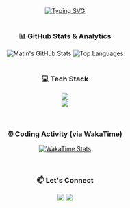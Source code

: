 <div align="center">
  <a href="https://git.io/typing-svg"><img src="https://readme-typing-svg.demolab.com?font=Fira+Code&weight=700&size=28&pause=1000&color=00FFFF&center=true&vCenter=true&width=600&lines=Hi+there%2C+I'm+Matin+Mousavi+%F0%9F%91%8B;A+passionate+Front-End+Developer;Building+the+web%2C+one+component+at+a+time." alt="Typing SVG" /></a>
</div>

<br>

<div align="center">
  <h3>📊 GitHub Stats & Analytics</h3>
  <img src="https://github-readme-stats.vercel.app/api?username=matinmousavi&show_icons=true&theme=github_dark&hide_border=true&title_color=00FFFF&icon_color=00FFFF&text_color=e2e8f0&bg_color=0d1117&count_private=true&cache_seconds=14400" alt="Matin's GitHub Stats" />
  <img src="https://github-readme-stats.vercel.app/api/top-langs/?username=matinmousavi&layout=compact&theme=github_dark&hide_border=true&title_color=00FFFF&text_color=e2e8f0&bg_color=0d1117&langs_count=8" alt="Top Languages" />
</div>

<br>

<div align="center">
  <h3>💻 Tech Stack</h3>
  <p>
    <img src="https://skillicons.dev/icons?i=ts,react,nextjs,nodejs,tailwind,antdesign" />
    <br>
    <img src="https://skillicons.dev/icons?i=docker,mongodb,git,github,vscode,figma" />
  </p>
</div>

<br>

<div align="center">
  <h3>⏰ Coding Activity (via WakaTime)</h3>
  <p>
    <a href="https://wakatime.com/@matinmousavi">
      <img src="https://github-readme-stats.vercel.app/api/wakatime?username=YOUR_WAKATIME_USERNAME&theme=github_dark&hide_border=true&title_color=00FFFF&text_color=e2e8f0&bg_color=0d1117&layout=compact" alt="WakaTime Stats" />
    </a>
  </p>
</div>

<br>

<div align="center">
  <h3>📫 Let's Connect</h3>
  <p>
    <a href="https://www.linkedin.com/in/matinmousavi/" target="_blank"><img src="https://img.shields.io/badge/LinkedIn-0077B5?style=for-the-badge&logo=linkedin&logoColor=white&logoColor=white" /></a>
    <a href="mailto:matinmousavi5049@gmail.com"><img src="https://img.shields.io/badge/Gmail-D14836?style=for-the-badge&logo=gmail&logoColor=white" /></a>
  </p>
</div>

